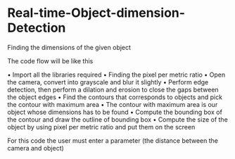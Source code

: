 # Real-time-Object-dimension-Detection
Finding the dimensions of the given object

The code flow will be like this

• Import all the libraries required
• Finding the pixel per metric ratio
• Open the camera, convert into grayscale and blur it slightly
• Perform edge detection, then perform a dilation and erosion to close the gaps between the object edges
• Find the contours that corresponds to objects and pick the contour with maximum area
• The contour with maximum area is our object whose dimensions has to be found
• Compute the bounding box of the contour and draw the outline of bounding box
• Compute the size of the object by using pixel per metric ratio and put them on the screen

For this code the user must enter a parameter (the distance between the camera and object)
